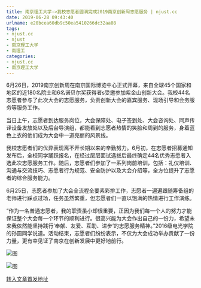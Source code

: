 ```yaml
---
title: 南京理工大学->我校志愿者圆满完成2019南京创新周志愿服务 | njust.cc
date: 2019-06-28 09:43:40
urlname: e20bcea60db9c50ea5410266dc32aa08
tags: 
- njust.cc
- njust
- 南京理工大学
- 南理工
categories:
- njust.cc
- 南京理工大学
---
```



6月26日，2019南京创新周在南京国际博览中心正式开幕，来自全球45个国家和地区的近180名院士和6名诺贝尔奖获得者s受邀参加紫金山创新大会。我校44名志愿者参与了此次大会的志愿服务，负责创新大会的嘉宾服务、现场引导和会务服务等服务工作。

当日上午，志愿者到达服务岗位，大会保障处、电子签到处、大会咨询处、同声传译设备发放处以及后台导演组，都能看到志愿者热情的笑脸和周到的服务，身着蓝色上衣的他们成为大会中一道亮丽的风景线。

我校志愿者们的优异表现离不开长期以来的辛勤努力。6月初，在志愿者招募通知发布后，全校同学踊跃报名，在经过层层面试选拔后最终确定44名优秀志愿者入选此次志愿服务工作。随后，志愿者们参加了一系列岗前培训，包括：礼仪培训、沟通与交流技巧、志愿者行为规范、安全防护以及大会介绍等，全方位提升了志愿者的综合服务能力。

6月25日，志愿者参加了大会全流程全要素彩排工作，志愿者一遍遍跟随筹备组的老师进行踩点过场，任务虽然繁重，但志愿者们一直以饱满的热情进行工作演练。

“作为一名普通志愿者，我的职责虽小却很重要，正因为我们每一个人的努力才能保证整个大会每一个环节的顺利进行。很高兴能为大会作出自己的一份力，希望未来我依然能坚持践行‘奉献、友爱、互助、进步’的志愿服务精神。”2016级电光学院的孙圆同学说道。活动结束，志愿者们纷纷表示，不仅为大会成功举办贡献了一份力量，更有幸见证了南京在创新发展中更好地前行。



![图](http://zs.njust.edu.cn/_upload/article/images/46/7d/6f2bee164387bb5c15ed2fad6aab/c3878331-372f-45ef-8584-457f72802408.jpg)

![图](http://zs.njust.edu.cn/_upload/article/images/46/7d/6f2bee164387bb5c15ed2fad6aab/55740c6b-d35d-4102-80af-4e0a0a9b6f6d.jpg)

[转入文章首发地址](http://zs.njust.edu.cn/1f/1c/c4621a204572/page.htm)